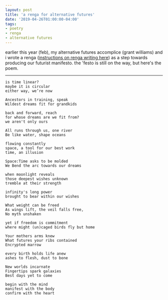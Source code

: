 ```yaml
---
layout: post
title: 'a renga for alternative futures'
date: '2019-04-26T01:00:00-04:00'
tags:
- poetry
- renga
- alternative futures
--- 
```


earlier this year (feb), my alternative futures accomplice (grant williams) and i wrote a renga ([instructions on renga writing here](https://www.poets.org/poetsorg/text/renga-poetic-form)) as a step towards producing our futurist manifesto. the 'festo is still on the way, but here's the poem.

---

```
is time linear?
maybe it is circular
either way, we’re now

Ancestors in training, speak
Wildest dreams fit for grandkids

back and forward, reach 
for whose dreams are we fit from?
we aren't only ours 

All runs through us, one river
Be like water, shape oceans 

flowing constantly 
space, a tool for our best work 
time, an illusion

Space:Time asks to be molded
We Bend the arc towards our dreams 

when moonlight reveals 
those deepest wishes unknown 
tremble at their strength 

infinity's long power 
brought to bear within our wishes 

What weight can be freed
As wings lift, the veil falls free,
No myth unshaken

yet if freedom is commitment 
where might (un)caged birds fly but home 

Your mothers arms knew 
What futures your ribs contained
Encrypted marrow 

every birth holds life anew 
ashes to flesh, dust to bone 

New worlds incarnate
Fingertips spark galaxies 
Best days yet to come 

begin with the mind 
manifest with the body 
confirm with the heart
```


<!-- hyperlink bank -->


<!-- &#042; = asterisk -->
<!-- &#039; = single quote '-->
